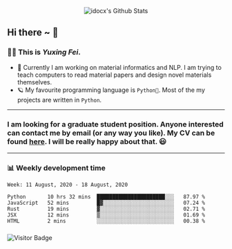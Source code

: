 <div align="center">
    <img align="center" src="https://github-readme-stats.vercel.app/api?username=idocx&show_icons=true&hide_border=true" alt="idocx's Github Stats"></img>
</div>

## Hi there ~ 👋
### 🧑🏻 This is *Yuxing Fei*. ‍

- 🚀 Currently I am working on material informatics and NLP. I am trying to teach computers to read material papers and design novel materials themselves.
- 🪐 My favourite programming language is `Python🐍`. Most of the my projects are written in `Python`.

---

### I am looking for a graduate student position. Anyone interested can contact me by email (or any way you like). My CV can be found [here](https://yuxingfei.com/src/resume.pdf). I will be really happy about that. 😃


---

### 📊 Weekly development time
<!--START_SECTION:waka-->
```text
Week: 11 August, 2020 - 18 August, 2020

Python       10 hrs 32 mins  ██████████████████████░░░   87.97 % 
JavaScript   52 mins         █▓░░░░░░░░░░░░░░░░░░░░░░░   07.24 % 
Rust         19 mins         ▓░░░░░░░░░░░░░░░░░░░░░░░░   02.71 % 
JSX          12 mins         ▒░░░░░░░░░░░░░░░░░░░░░░░░   01.69 % 
HTML         2 mins          ░░░░░░░░░░░░░░░░░░░░░░░░░   00.38 % 
```
<!--END_SECTION:waka-->

### 

![Visitor Badge](https://visitor-badge.laobi.icu/badge?page_id=idocx.idocx)